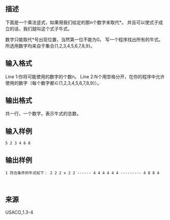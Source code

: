 ## 描述

<p> 下面是一个乘法竖式，如果用我们给定的那n个数字来取代*。 并且可以使式子成立的话，我们就叫这个式子牛式。 <img src="/JudgeOnline/upload/image/20170720/20170720152039_78748.jpg" alt="" /> </p> <p> 数字只能取代*号出现位置，当然第一位不能为0。 写一个程序找出所有的牛式。所选用数字均来自于集合{1,2,3,4,5,6,7,8,9}。 </p>

## 输入格式

Line 1:你将可能使用的数字的个数n。 Line 2:N个用空格分开，在你的程序中允许使用的数字（每个数字都∈{1,2,3,4,5,6,7,8,9}）。

## 输出格式

共一行，一个数字。表示牛式的总数。

## 输入样例

```plaintext
5 2 3 4 6 8 
```

## 输出样例

```plaintext
1 符合条件的牛式如下： 2 2 2 x 2 2 ------ 4 4 4 4 4 4 --------- 4 8 8 4
```



 

## 来源

USACO_1.3-4

